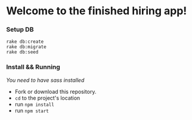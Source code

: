 # Welcome to the finished hiring app!


### Setup DB

    rake db:create
    rake db:migrate
    rake db:seed

### Install && Running
*You need to have sass installed*
- Fork or download this repository.
- `cd` to the project's location
- run `npm install`
- run `npm start`
